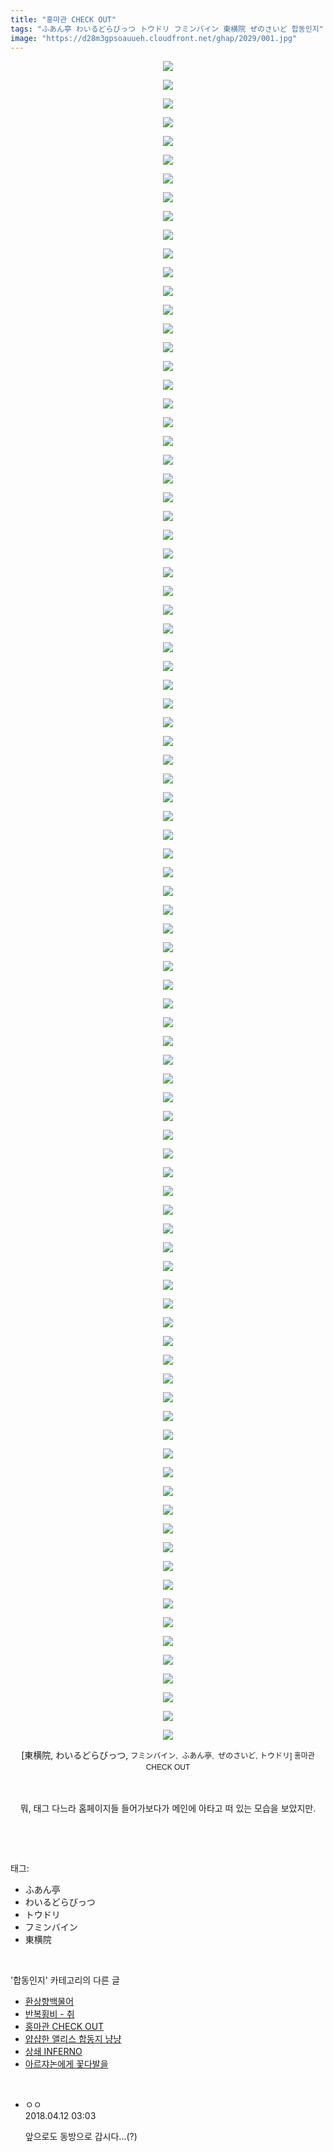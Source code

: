 ```yaml
---
title: "홍마관 CHECK OUT"
tags: "ふあん亭 わいるどらびっつ トウドリ フミンバイン 東横院 ぜのさいど 합동인지"
image: "https://d28m3gpsoauueh.cloudfront.net/ghap/2029/001.jpg"
---
```

<div class="article">
<p style="text-align: center; clear: none; float: none;"><img src="{{ site.imgserver4 }}/ghap/2029/001.jpg"/></p>
<p style="text-align: center; clear: none; float: none;"><img src="{{ site.imgserver4 }}/ghap/2029/002.jpg"/></p>
<p style="text-align: center; clear: none; float: none;"><img src="{{ site.imgserver4 }}/ghap/2029/003.jpg"/></p>
<p style="text-align: center; clear: none; float: none;"><img src="{{ site.imgserver4 }}/ghap/2029/004.jpg"/></p>
<p style="text-align: center; clear: none; float: none;"><img src="{{ site.imgserver4 }}/ghap/2029/005.jpg"/></p>
<p style="text-align: center; clear: none; float: none;"><img src="{{ site.imgserver4 }}/ghap/2029/006.jpg"/></p>
<p style="text-align: center; clear: none; float: none;"><img src="{{ site.imgserver4 }}/ghap/2029/007.jpg"/></p>
<p style="text-align: center; clear: none; float: none;"><img src="{{ site.imgserver4 }}/ghap/2029/008.jpg"/></p>
<p style="text-align: center; clear: none; float: none;"><img src="{{ site.imgserver4 }}/ghap/2029/009.jpg"/></p>
<p style="text-align: center; clear: none; float: none;"><img src="{{ site.imgserver4 }}/ghap/2029/010.jpg"/></p>
<p style="text-align: center; clear: none; float: none;"><img src="{{ site.imgserver4 }}/ghap/2029/011.jpg"/></p>
<p style="text-align: center; clear: none; float: none;"><img src="{{ site.imgserver4 }}/ghap/2029/012.jpg"/></p>
<p style="text-align: center; clear: none; float: none;"><img src="{{ site.imgserver4 }}/ghap/2029/013.jpg"/></p>
<p style="text-align: center; clear: none; float: none;"><img src="{{ site.imgserver4 }}/ghap/2029/014.jpg"/></p>
<p style="text-align: center; clear: none; float: none;"><img src="{{ site.imgserver4 }}/ghap/2029/015.jpg"/></p>
<p style="text-align: center; clear: none; float: none;"><img src="{{ site.imgserver4 }}/ghap/2029/016.jpg"/></p>
<p style="text-align: center; clear: none; float: none;"><img src="{{ site.imgserver4 }}/ghap/2029/017.jpg"/></p>
<p style="text-align: center; clear: none; float: none;"><img src="{{ site.imgserver4 }}/ghap/2029/018.jpg"/></p>
<p style="text-align: center; clear: none; float: none;"><img src="{{ site.imgserver4 }}/ghap/2029/019.jpg"/></p>
<p style="text-align: center; clear: none; float: none;"><img src="{{ site.imgserver4 }}/ghap/2029/020.jpg"/></p>
<p style="text-align: center; clear: none; float: none;"><img src="{{ site.imgserver4 }}/ghap/2029/021.jpg"/></p>
<p style="text-align: center; clear: none; float: none;"><img src="{{ site.imgserver4 }}/ghap/2029/022.jpg"/></p>
<p style="text-align: center; clear: none; float: none;"><img src="{{ site.imgserver4 }}/ghap/2029/023.jpg"/></p>
<p style="text-align: center; clear: none; float: none;"><img src="{{ site.imgserver4 }}/ghap/2029/024.jpg"/></p>
<p style="text-align: center; clear: none; float: none;"><img src="{{ site.imgserver4 }}/ghap/2029/025.jpg"/></p>
<p style="text-align: center; clear: none; float: none;"><img src="{{ site.imgserver4 }}/ghap/2029/026.jpg"/></p>
<p style="text-align: center; clear: none; float: none;"><img src="{{ site.imgserver4 }}/ghap/2029/027.jpg"/></p>
<p style="text-align: center; clear: none; float: none;"><img src="{{ site.imgserver4 }}/ghap/2029/028.jpg"/></p>
<p style="text-align: center; clear: none; float: none;"><img src="{{ site.imgserver4 }}/ghap/2029/029.jpg"/></p>
<p style="text-align: center; clear: none; float: none;"><img src="{{ site.imgserver4 }}/ghap/2029/030.jpg"/></p>
<p style="text-align: center; clear: none; float: none;"><img src="{{ site.imgserver4 }}/ghap/2029/031.jpg"/></p>
<p style="text-align: center; clear: none; float: none;"><img src="{{ site.imgserver4 }}/ghap/2029/032.jpg"/></p>
<p style="text-align: center; clear: none; float: none;"><img src="{{ site.imgserver4 }}/ghap/2029/033.jpg"/></p>
<p style="text-align: center; clear: none; float: none;"><img src="{{ site.imgserver4 }}/ghap/2029/034.jpg"/></p>
<p style="text-align: center; clear: none; float: none;"><img src="{{ site.imgserver4 }}/ghap/2029/035.jpg"/></p>
<p style="text-align: center; clear: none; float: none;"><img src="{{ site.imgserver4 }}/ghap/2029/036.jpg"/></p>
<p style="text-align: center; clear: none; float: none;"><img src="{{ site.imgserver4 }}/ghap/2029/037.jpg"/></p>
<p style="text-align: center; clear: none; float: none;"><img src="{{ site.imgserver4 }}/ghap/2029/038.jpg"/></p>
<p style="text-align: center; clear: none; float: none;"><img src="{{ site.imgserver4 }}/ghap/2029/039.jpg"/></p>
<p style="text-align: center; clear: none; float: none;"><img src="{{ site.imgserver4 }}/ghap/2029/040.jpg"/></p>
<p style="text-align: center; clear: none; float: none;"><img src="{{ site.imgserver4 }}/ghap/2029/041.jpg"/></p>
<p style="text-align: center; clear: none; float: none;"><img src="{{ site.imgserver4 }}/ghap/2029/042.jpg"/></p>
<p style="text-align: center; clear: none; float: none;"><img src="{{ site.imgserver4 }}/ghap/2029/043.jpg"/></p>
<p style="text-align: center; clear: none; float: none;"><img src="{{ site.imgserver4 }}/ghap/2029/044.jpg"/></p>
<p style="text-align: center; clear: none; float: none;"><img src="{{ site.imgserver4 }}/ghap/2029/045.jpg"/></p>
<p style="text-align: center; clear: none; float: none;"><img src="{{ site.imgserver4 }}/ghap/2029/046.jpg"/></p>
<p style="text-align: center; clear: none; float: none;"><img src="{{ site.imgserver4 }}/ghap/2029/047.jpg"/></p>
<p style="text-align: center; clear: none; float: none;"><img src="{{ site.imgserver4 }}/ghap/2029/048.jpg"/></p>
<p style="text-align: center; clear: none; float: none;"><img src="{{ site.imgserver4 }}/ghap/2029/049.jpg"/></p>
<p style="text-align: center; clear: none; float: none;"><img src="{{ site.imgserver4 }}/ghap/2029/050.jpg"/></p>
<p style="text-align: center; clear: none; float: none;"><img src="{{ site.imgserver4 }}/ghap/2029/051.jpg"/></p>
<p style="text-align: center; clear: none; float: none;"><img src="{{ site.imgserver4 }}/ghap/2029/052.jpg"/></p>
<p style="text-align: center; clear: none; float: none;"><img src="{{ site.imgserver4 }}/ghap/2029/053.jpg"/></p>
<p style="text-align: center; clear: none; float: none;"><img src="{{ site.imgserver4 }}/ghap/2029/054.jpg"/></p>
<p style="text-align: center; clear: none; float: none;"><img src="{{ site.imgserver4 }}/ghap/2029/055.jpg"/></p>
<p style="text-align: center; clear: none; float: none;"><img src="{{ site.imgserver4 }}/ghap/2029/056.jpg"/></p>
<p style="text-align: center; clear: none; float: none;"><img src="{{ site.imgserver4 }}/ghap/2029/057.jpg"/></p>
<p style="text-align: center; clear: none; float: none;"><img src="{{ site.imgserver4 }}/ghap/2029/058.jpg"/></p>
<p style="text-align: center; clear: none; float: none;"><img src="{{ site.imgserver4 }}/ghap/2029/059.jpg"/></p>
<p style="text-align: center; clear: none; float: none;"><img src="{{ site.imgserver4 }}/ghap/2029/060.jpg"/></p>
<p style="text-align: center; clear: none; float: none;"><img src="{{ site.imgserver4 }}/ghap/2029/061.jpg"/></p>
<p style="text-align: center; clear: none; float: none;"><img src="{{ site.imgserver4 }}/ghap/2029/062.jpg"/></p>
<p style="text-align: center; clear: none; float: none;"><img src="{{ site.imgserver4 }}/ghap/2029/063.jpg"/></p>
<p style="text-align: center; clear: none; float: none;"><img src="{{ site.imgserver4 }}/ghap/2029/064.jpg"/></p>
<p style="text-align: center; clear: none; float: none;"><img src="{{ site.imgserver4 }}/ghap/2029/065.jpg"/></p>
<p style="text-align: center; clear: none; float: none;"><img src="{{ site.imgserver4 }}/ghap/2029/066.jpg"/></p>
<p style="text-align: center; clear: none; float: none;"><img src="{{ site.imgserver4 }}/ghap/2029/067.jpg"/></p>
<p style="text-align: center; clear: none; float: none;"><img src="{{ site.imgserver4 }}/ghap/2029/068.jpg"/></p>
<p style="text-align: center; clear: none; float: none;"><img src="{{ site.imgserver4 }}/ghap/2029/069.jpg"/></p>
<p style="text-align: center; clear: none; float: none;"><img src="{{ site.imgserver4 }}/ghap/2029/070.jpg"/></p>
<p style="text-align: center; clear: none; float: none;"><img src="{{ site.imgserver4 }}/ghap/2029/071.jpg"/></p>
<p style="text-align: center; clear: none; float: none;"><img src="{{ site.imgserver4 }}/ghap/2029/072.jpg"/></p>
<p style="text-align: center; clear: none; float: none;"><img src="{{ site.imgserver4 }}/ghap/2029/073.jpg"/></p>
<p style="text-align: center; clear: none; float: none;"><img src="{{ site.imgserver4 }}/ghap/2029/074.jpg"/></p>
<p style="text-align: center; clear: none; float: none;"><img src="{{ site.imgserver4 }}/ghap/2029/075.jpg"/></p>
<p style="text-align: center; clear: none; float: none;"><img src="{{ site.imgserver4 }}/ghap/2029/076.jpg"/></p>
<p style="text-align: center; clear: none; float: none;"><img src="{{ site.imgserver4 }}/ghap/2029/077.jpg"/></p>
<p style="text-align: center; clear: none; float: none;"><img src="{{ site.imgserver4 }}/ghap/2029/078.jpg"/></p>
<p style="text-align: center; clear: none; float: none;"><img src="{{ site.imgserver4 }}/ghap/2029/079.jpg"/></p>
<p style="text-align: center; clear: none; float: none;"><img src="{{ site.imgserver4 }}/ghap/2029/080.jpg"/></p>
<p style="text-align: center; clear: none; float: none;"><img src="{{ site.imgserver4 }}/ghap/2029/081.jpg"/></p>
<p style="text-align: center; clear: none; float: none;"><img src="{{ site.imgserver4 }}/ghap/2029/082.jpg"/></p>
<p style="text-align: center; clear: none; float: none;"><img src="{{ site.imgserver4 }}/ghap/2029/083.jpg"/></p>
<p style="text-align: center; clear: none; float: none;"><img src="{{ site.imgserver4 }}/ghap/2029/084.jpg"/></p>
<p style="text-align: center; clear: none; float: none;"><img src="{{ site.imgserver4 }}/ghap/2029/085.jpg"/></p>
<p style="text-align: center; clear: none; float: none;"><img src="{{ site.imgserver4 }}/ghap/2029/086.jpg"/></p>
<p style="text-align: center; clear: none; float: none;"><img src="{{ site.imgserver4 }}/ghap/2029/087.jpg"/></p>
<p style="text-align: center; clear: none; float: none;"><img src="{{ site.imgserver4 }}/ghap/2029/088.jpg"/></p>
<p style="text-align: center; clear: none; float: none;"><img src="{{ site.imgserver4 }}/ghap/2029/089.jpg"/></p>
<p style="text-align: center; clear: none; float: none;"><img src="{{ site.imgserver4 }}/ghap/2029/090.jpg"/></p>
<p style="text-align: center; clear: none; float: none;">[東横院, わいるどらびっつ, <span style="font-family: Arial, 돋움, Dotum, AppleGothic, sans-serif; font-size: 12px; line-height: 18px;">フミンバイン,  </span><font face="Arial, 돋움, Dotum, AppleGothic, sans-serif"><span style="font-size: 12px; line-height: 18px;">ふあん亭,  ぜのさいど, トウドリ] 홍마관 CHECK OUT</span></font></p>
<p style="text-align: center; clear: none; float: none;"><font face="Arial, 돋움, Dotum, AppleGothic, sans-serif"><span style="font-size: 12px; line-height: 18px;"><br/></span></font></p>
<p style="text-align: center; clear: none; float: none;">뭐, 태그 다느라 홈페이지들 들어가보다가 메인에 아타고 떠 있는 모습을 보았지만.</p>
<p><br/></p>
</div><br/>
<div class="tagTrail">
<p>태그: </p>
<ul>
<li>ふあん亭</li>
<li>わいるどらびっつ</li>
<li>トウドリ</li>
<li>フミンバイン</li>
<li>東横院</li>
</ul>
</div><br/>
<div class="another">
<p>'합동인지' 카테고리의 다른 글</p>
<ul>
<li><a href="/ghap_2061">환상향백물어</a></li>
<li><a href="/ghap_2044">반복횡비 - 취</a></li>
<li><a href="/ghap_2029">홍마관 CHECK OUT</a></li>
<li><a href="/ghap_2023">얍샵한 앨리스 합동지 냥냥</a></li>
<li><a href="/ghap_1992">상쇄 INFERNO</a></li>
<li><a href="/ghap_1984">아르쟈논에게 꽃다발을</a></li>
</ul>
</div><br/>
<div class="cb_module cb_fluid">
<div class="cb_wrt cb_profile">
<div class="comment">
<ul>
<li class="cb_thumb_off" id="comment15237547">
<div class="cb_comment_area">
<div class="cb_info_area">
<div class="cb_section">
<span class="cb_nick_name">ㅇㅇ</span>
</div>
<div class="cb_section">
<span class="cb_date">2018.04.12 03:03 </span>
</div>
</div>
<div class="cb_dsc_comment">
<p class="cb_dsc">
											앞으로도 동방으로 갑시다...(?)
										</p>
</div>
</div></li>
</ul>
</div>
</div><!-- commentList close -->
</div><br/>
